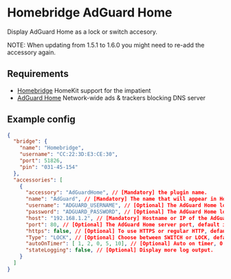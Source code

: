 # Homebridge AdGuard Home

Display AdGuard Home as a lock or switch accesory.

NOTE: When updating from 1.5.1 to 1.6.0 you might need to re-add the accessory again.

## Requirements

- [Homebridge](https://github.com/nfarina/homebridge) HomeKit support for the impatient
- [AdGuard Home](https://github.com/AdguardTeam/AdGuardHome) Network-wide ads & trackers blocking DNS server

## Example config

```json
{
  "bridge": {
    "name": "Homebridge",
    "username": "CC:22:3D:E3:CE:30",
    "port": 51826,
    "pin": "031-45-154"
  },
  "accessories": [
    {
      "accessory": "AdGuardHome", // [Mandatory] the plugin name.
      "name": "AdGuard", // [Mandatory] The name that will appear in Home app.
      "username": "ADGUARD_USERNAME", // [Optional] The AdGuard Home login username.
      "password": "ADGUARD_PASSWORD", // [Optional] The AdGuard Home login password.
      "host": "192.168.1.2", // [Mandatory] Hostname or IP of the AdGuard Home server, default is localhost.
      "port": 80, // [Optional] The AdGuard Home server port, default is 80.
      "https": false, // [Optional] To use HTTPS or regular HTTP, default is HTTP.
      "Type": "LOCK", // [Optional] Choose between SWITCH or LOCK, default is SWITCH.
      "autoOnTimer": [ 1, 2, 0, 5, 10], // [Optional] Auto on timer, 0 timer will be ignored. Will created multiple accessories in Home App.
      "stateLogging": false, // [Optional] Display more log output.
    }
  ]
}
```
